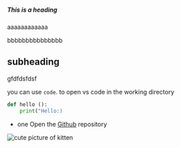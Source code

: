 ##### This is a heading 

aaaaaaaaaaaa

bbbbbbbbbbbbbbb


## subheading 

gfdfdsfdsf 

you can use `code`. to open vs code in the working directory 


```py
def hello ():
    print("Hello:)
```
- one 
Open the [Github](HTTPS.GITHUB.COM/) repository

![cute picture of kitten](http://placekitten.com/900)

